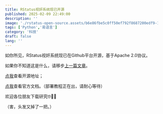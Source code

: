 ```yaml
---
title: RStatus视奸系统现已开源
published: 2025-02-09 22:49:00
description: ''
image: './rstatus-open-source.assets/b6e86fbe5c0ff50ef792f8687200edf9-1024x574.webp'
tags: ['Python','易语言']
category: '科技'
draft: false 
lang: ''
---
```


如你所见，RStatus视奸系统现已在Github平台开源，基于Apache 2.0协议。

如果你不知道这是什么，请移步[上一篇文章](https://virelyx.com/686.html)。

[点我](https://github.com/Rise-forever/RStatus/)查看开源地址；

[点我](https://www.rsvsoft.cn/docs/rstatus/#/)查看官方文档。（部署教程正在出，请耐心等待）

欢迎各位朋友下载研究🤓👊🏻

（害，头发又掉了一把。）
